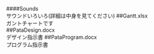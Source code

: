 ####Sounds  
サウンドいろいろ(詳細は中身を見てください)
##Gantt.xlsx  
ガントチャートです  
##PataDesign.docx  
デザイン指示書
##PataProgram.docx  
プログラム指示書  
